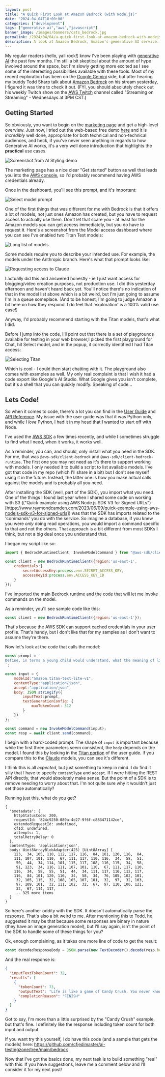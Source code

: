 ```yaml
---
layout: post
title: "A Quick First Look at Amazon Bedrock (with Node.js)"
date: "2024-04-04T18:00:00"
categories: ["development"]
tags: ["generative ai","aws","javascript"]
banner_image: /images/banners/cats_bedrock.jpg
permalink: /2024/04/04/a-quick-first-look-at-amazon-bedrock-with-nodejs
description: A look at Amazon Bedrock, Amazon's generative AI service.
---
```


My regular readers (hello, yall rock!) know I've been playing with [generative AI](https://www.raymondcamden.com/tags/generative+ai) the past few months. I'm still a bit skeptical about the amount of hype involved around the space, but I'm slowly getting more excited as I see some of the interesting possibilities available with these tools. Most of my recent exploration has been on the [Google Gemini](https://deepmind.google/technologies/gemini/#introduction) side, but after hearing my buddy Todd Sharp talk about [Amazon Bedrock](https://aws.amazon.com/bedrock/) on his stream yesterday, I figured it was time to check it out. (FYI, you should absolutely check out his weekly Twitch show on the [AWS Twitch](https://twitch.tv/aws) channel called "Streaming on Streaming" - Wednesdays at 3PM CST.) 

## Getting Started

So obviously, you want to begin on the [marketing page](https://aws.amazon.com/bedrock/) and get a high-level overview. Just now, I tried out the web-based free demo [here](https://aistylist.awsplayer.com/) and it is *incredibly* well done, appropriate for both technical and non-technical audiences, and heck, if you've never seen anything in regards to how Generative AI works, it's a very well done introduction that highlights the **practical** use cases. 

<p>
<img src="https://static.raymondcamden.com/images/2024/04/aws1.jpg" alt="Screenshot from AI Styling demo" class="imgborder imgcenter" loading="lazy">
</p>

The marketing page has a nice clear "Get started" button as well that leads you into the [AWS console](https://console.aws.amazon.com/bedrock/), so I'd probably recommend having AWS credentials already. 

Once in the dashboard, you'll see this prompt, and it's important:

<p>
<img src="https://static.raymondcamden.com/images/2024/04/aws2.jpg" alt="Select model prompt" class="imgborder imgcenter" loading="lazy">
</p>

One of the first things that was different for me with Bedrock is that it offers a lot of models, not just ones Amazon has created, but you have to request access to actually use them. Don't let that scare you - at least for the Amazon models you can get access immediately, but you do have to request it. Here's a screenshot from the Model access dashboard where you can see I've enabled two Titan Text models:

<p>
<img src="https://static.raymondcamden.com/images/2024/04/aws3.jpg" alt="Long list of models" class="imgborder imgcenter" loading="lazy">
</p>

Some models require you to describe your intended use. For example, the models under the Anthropic branch. Here's what that prompt looks like:

<p>
<img src="https://static.raymondcamden.com/images/2024/04/aws4.jpg" alt="Requesting access to Claude" class="imgborder imgcenter" loading="lazy">
</p>

I actually did this and answered honestly - ie I just want access for blogging/video creation purposes, not production use. I did this yesterday afternoon and haven't heard back yet. You'll notice there's no indication of that in the model list above which is a bit weird, but I'm just going to assume I'm in a queue someplace. (And to be honest, I'm going to judge Amazon a bit here on how they respond. I do feel that 'exploration' is a 100% valid use case!)

Anyway, I'd probably recommend starting with the Titan models, that's what I did.

Before I jump into the code, I'll point out that there is a set of playgrounds available for testing in your web browser,I picked the first playground for Chat, hit Select model, and in the popup, it correctly identified I had Titan access:

<p>
<img src="https://static.raymondcamden.com/images/2024/04/aws5.jpg" alt="Selecting Titan" class="imgborder imgcenter" loading="lazy">
</p>

Which is cool - I could then start chatting with it. The playground also comes with examples as well. My only real complaint is that I wish it had a code export like Google's AI Studio. What Google gives you isn't complete, but it's a shell that you can quickly modify. Speaking of code...

## Lets Code!

So when it comes to code, there's a lot you can find in the [User Guide](https://docs.aws.amazon.com/bedrock/latest/userguide/index.html) and [API Reference](https://docs.aws.amazon.com/bedrock/latest/APIReference/welcome.html). My issue with the user guide was that it was Python only, and while I *love* Python, I had it in my head that I wanted to start off with Node. 

I've used the [AWS SDK](https://docs.aws.amazon.com/AWSJavaScriptSDK/v3/latest/) a few times recently, and while I sometimes struggle to find what I need, when it works, it works well. 

As a reminder, you can, and should, only install what you need in the SDK. For me, that was `@aws-sdk/client-bedrock` and `@aws-sdk/client-bedrock-runtime`. The first one you may not need as it's there to support working with models. I only needed it to build a script to list available models. I've got that code in my repo (which I'll share in a bit) but I don't see myself using it in the future. Instead, the latter one is how you make actual calls against the models and is probably all you need. 

After installing the SDK (well, part of the SDK), you import what you need. One of the things I found last year when I shared some code on working with S3 (("Quick example using AWS Node.js SDK V3 for Signed URLs")[https://www.raymondcamden.com/2023/06/09/quick-example-using-aws-nodejs-sdk-v3-for-signed-urls]) was that the SDK has imports related to the 'commands' you do with the service. So imagine a database, if you knew you were *only* doing read operations, you would import a command specific to that and not the others. That approach is a bit different from most SDKs I think, but not a big deal once you understand that. 

I began my script like so:

```js
import { BedrockRuntimeClient, InvokeModelCommand } from "@aws-sdk/client-bedrock-runtime";

const client = new BedrockRuntimeClient({region:'us-east-1', 
	credentials:{
		secretAccessKey:process.env.SECRET_ACCESS_KEY,
		accessKeyId:process.env.ACCESS_KEY_ID
	}
});
```

I've imported the main Bedrock runtime and the code that will let me invoke commands on the model. 

As a reminder, you'll see sample code like this:

```js
const client = new BedrockRuntimeClient({region:'us-east-1'});
```

That's because the AWS SDK can support cached credentials in your user profile. That's handy, but I don't like that for my samples as I don't want to assume they're there. 

Now let's look at the code that calls the model:

```js
const prompt = `
Define, in terms a young child would understand, what the meaning of life is. You should answer by using a short story as an example.
`;

const input = {
	modelId:"amazon.titan-text-lite-v1",
	contentType:"application/json",
	accept:"application/json",
	body: JSON.stringify({
		inputText:prompt,
		textGenerationConfig: {
			maxTokenCount: 512
		}
	})
};

const command = new InvokeModelCommand(input);
const resp = await client.send(command);
```

I begin with a hard-coded prompt. The shape of `input` is important because while the first three parameters seem consistent, the `body` depends on the model. I found this by looking in the [Titan portion](https://docs.aws.amazon.com/bedrock/latest/userguide/model-parameters-titan-text.html) of the user guide. If you compare this to the [Claude](https://docs.aws.amazon.com/bedrock/latest/userguide/model-parameters-anthropic-claude-text-completion.html) models, you can see it's different. 

I think this is all *expected*, but just something to keep in mind. I do find it silly that I have to specify `contentType` and `accept`. If I were hitting the REST API directly, that would absolutely make sense. But the point of a SDK is to remove needing to worry about that. I'm not quite sure why it wouldn't just set those automatically?

Running just this, what do you get?

```
{
  '$metadata': {
    httpStatusCode: 200,
    requestId: '824c9250-089a-4e27-9f6f-c883471142ce',
    extendedRequestId: undefined,
    cfId: undefined,
    attempts: 1,
    totalRetryDelay: 0
  },
  contentType: 'application/json',
  body: Uint8ArrayBlobAdapter(425) [Uint8Array] [
    123,  34, 105, 110, 112, 117, 116,  84, 101, 120, 116,  84,
    111, 107, 101, 110,  67, 111, 117, 110, 116,  34,  58,  51,
     50,  44,  34, 114, 101, 115, 117, 108, 116, 115,  34,  58,
     91, 123,  34, 116, 111, 107, 101, 110,  67, 111, 117, 110,
    116,  34,  58,  55,  51,  44,  34, 111, 117, 116, 112, 117,
    116,  84, 101, 120, 116,  34,  58,  34,  76, 105, 102, 101,
     32, 105, 115,  32, 108, 105, 107, 101,  32,  97,  32, 103,
     97, 109, 101,  32, 111, 102,  32,  67,  97, 110, 100, 121,
     32,  67, 114, 117,
    ... 325 more items
  ]
}
```

So here's another oddity with the SDK. It doesn't automatically parse the response. That's also a bit weird to me. After mentioning this to Todd, he suggested it may be that because some responses are binary in nature (they have an image generation model), but I'll say again, isn't the point of the SDK to handle some of these things for you?

Ok, enough complaining, as it takes one more line of code to get the result:

```js
const decodedResponseBody = JSON.parse(new TextDecoder().decode(resp.body));
```

And the real response is:

```json
{
  "inputTextTokenCount": 32,
  "results": [
    {
      "tokenCount": 73,
      "outputText": "Life is like a game of Candy Crush. You never know what challenges or surprises are coming next, but you have to keep playing to see what happens. Sometimes you win, and sometimes you lose, but it's all part of the fun. And no matter what, you should always try to be kind to others and treat them how you want to be treated.",
      "completionReason": "FINISH"
    }
  ]
}
```

Got to say, I'm more than a little surprised by the "Candy Crush" example, but that's fine. I definitely like the response including token count for both input and output.

If you want try this yourself, I do have this code (and a sample that gets the models) here: <https://github.com/cfjedimaster/ai-testingzone/tree/main/bedrock>

Now that I've got the basics done, my next task is to build something "real" with this. If you have suggestions, leave me a comment below and I'll consider it for my next post!
